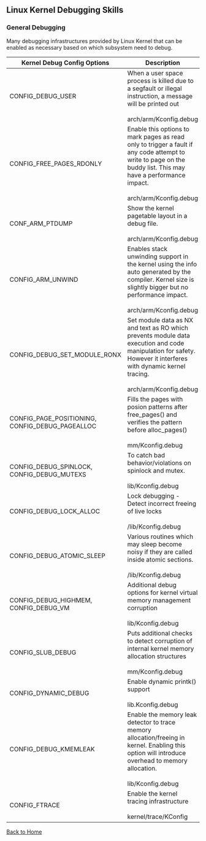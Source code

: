 ## Linux Kernel Debugging Skills

### General Debugging

Many debugging infrastructures provided by Linux Kernel that can be enabled as necessary based on which subsystem need to debug.

| Kernel Debug Config Options                          | Description                                                  | Default Value                           |
| ---------------------------------------------------- | ------------------------------------------------------------ | --------------------------------------- |
| CONFIG_DEBUG_USER                                    | When a user space process is killed due to a segfault or illegal instruction, a message will be printed out<br /><br />arch/arm/Kconfig.debug | =Y<br />kernel boot param:user_debug=31 |
| CONFIG_FREE_PAGES_RDONLY                             | Enable this options to mark pages as read only to trigger a fault if any code attempt to write to page on the buddy list. This may have a performance impact.<br /><br />arch/arm/Kconfig.debug | =N                                      |
| CONF_ARM_PTDUMP                                      | Show the kernel pagetable layout in a debug file.<br /><br />arch/arm/Kconfig.debug | =N                                      |
| CONFIG_ARM_UNWIND                                    | Enables stack unwinding support in the kernel using the info auto generated by the compiler. Kernel size is slightly bigger but no performance impact.<br /><br />arch/arm/Kconfig.debug | =Y                                      |
| CONFIG_DEBUG_SET_MODULE_RONX                         | Set module data as NX and text as RO which prevents module data execution and code manipulation for safety. However it interferes with dynamic kernel tracing.<br /><br />arch/arm/Kconfig.debug | =Y                                      |
| CONFIG_PAGE_POSITIONING,<br />CONFIG_DEBUG_PAGEALLOC | Fills the pages with posion patterns after free_pages() and verifies the pattern before alloc_pages()<br /><br />mm/Kconfig.debug | =N                                      |
| CONFIG_DEBUG_SPINLOCK,<br />CONFIG_DEBUG_MUTEXS      | To catch bad behavior/violations on spinlock and mutex.<br /><br />lib/Kconfig.debug | =N                                      |
| CONFIG_DEBUG_LOCK_ALLOC                              | Lock debugging - Detect incorrect freeing of live locks<br /><br />/lib/Kconfig.debug | =N                                      |
| CONFIG_DEBUG_ATOMIC_SLEEP                            | Various routines which may sleep become noisy if they are called inside atomic sections.<br /><br />/lib/Kconfig.debug | =N                                      |
| CONFIG_DEBUG_HIGHMEM,<br />CONFIG_DEBUG_VM           | Additional debug options for kernel virtual memory management corruption<br /><br />lib/Kconfig.debug | =N                                      |
| CONFIG_SLUB_DEBUG                                    | Puts additional checks to detect corruption of internal kernel memory allocation structures<br /><br />mm/Kconfig.debug | =Y                                      |
| CONFIG_DYNAMIC_DEBUG                                 | Enable dynamic printk() support<br /><br />lib.Kconfig.debug | =Y                                      |
| CONFIG_DEBUG_KMEMLEAK                                | Enable the memory leak detector to trace memory allocation/freeing in kernel. Enabling this option will introduce overhead to memory allocation.<br /><br />lib/Kconfig.debug | =N                                      |
| CONFIG_FTRACE                                        | Enable the kernel tracing infrastructure<br /><br />kernel/trace/KConfig | =Y                                      |



[Back to Home](index.md)